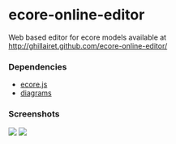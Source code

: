 ecore-online-editor
===================

Web based editor for ecore models available at http://ghillairet.github.com/ecore-online-editor/


### Dependencies

- [ecore.js](https://github.com/ghillairet/ecore.js)
- [diagrams](https://github.com/ghillairet/diagrams.js)

### Screenshots


![](https://dl.dropboxusercontent.com/u/43033733/Screen%20shot%202013-06-30%20at%2022.38.39.png)
![](https://dl.dropboxusercontent.com/u/43033733/Screen%20shot%202013-06-30%20at%2022.38.57.png)

